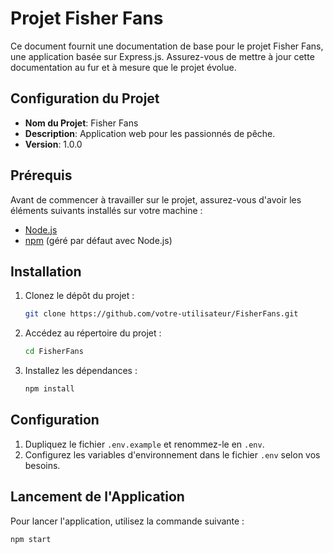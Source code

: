 # Projet Fisher Fans

Ce document fournit une documentation de base pour le projet Fisher Fans, une application basée sur Express.js. Assurez-vous de mettre à jour cette documentation au fur et à mesure que le projet évolue.

## Configuration du Projet

- **Nom du Projet**: Fisher Fans
- **Description**: Application web pour les passionnés de pêche.
- **Version**: 1.0.0

## Prérequis

Avant de commencer à travailler sur le projet, assurez-vous d'avoir les éléments suivants installés sur votre machine :

- [Node.js](https://nodejs.org/)
- [npm](https://www.npmjs.com/) (géré par défaut avec Node.js)

## Installation

1. Clonez le dépôt du projet :

    ```bash
    git clone https://github.com/votre-utilisateur/FisherFans.git
    ```

2. Accédez au répertoire du projet :

    ```bash
    cd FisherFans
    ```

3. Installez les dépendances :

    ```bash
    npm install
    ```

## Configuration

1. Dupliquez le fichier `.env.example` et renommez-le en `.env`.
2. Configurez les variables d'environnement dans le fichier `.env` selon vos besoins.

## Lancement de l'Application

Pour lancer l'application, utilisez la commande suivante :

```bash
npm start
